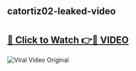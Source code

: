 ## catortiz02-leaked-video 

# <h2><a href="http://freeplayer.one?title=catortiz02-leaked-video&ref=21J">🔗 Click to Watch 👉🔴 VIDEO</a></h2>

<a href="http://freeplayer.one?title=catortiz02-leaked-video&ref=21J" rel="nofollow" data-target="animated-image.originalLink"><img src="https://i.ibb.co.com/xMMVF88/686577567.gif" alt="Viral Video Original" style="max-width: 100%; display: inline-block;" data-target="animated-image.originalImage"></a>

